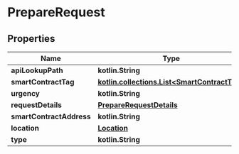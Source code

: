 
# PrepareRequest

## Properties
Name | Type | Description | Notes
------------ | ------------- | ------------- | -------------
**apiLookupPath** | **kotlin.String** |  |  [optional]
**smartContractTag** | [**kotlin.collections.List&lt;SmartContractTag&gt;**](SmartContractTag.md) |  |  [optional]
**urgency** | **kotlin.String** |  |  [optional]
**requestDetails** | [**PrepareRequestDetails**](PrepareRequestDetails.md) |  |  [optional]
**smartContractAddress** | **kotlin.String** |  |  [optional]
**location** | [**Location**](Location.md) |  |  [optional]
**type** | **kotlin.String** |  |  [optional]



